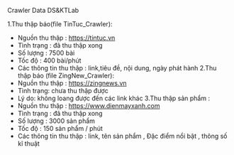 Crawler Data DS&KTLab

1.Thu thập báo(file TinTuc_Crawler):
- Nguồn thu thập : https://tintuc.vn
- Tình trạng : đã thu thập xong
- Số lượng : 7500 bài
- Tốc độ : 400 bài/phút
- Các thông tin thu thập : link,tiêu đề, nội dung, ngày phát hành
2.Thu thập báo (file ZingNew_Crawler):
- Nguồn thu thập : https://zingnews.vn
- Tình trạng: chưa thu thập được
- Lý do: không loang được đến các link khác
3.Thu thập sản phẩm :
- Nguồn thu thập : https://www.dienmayxanh.com
- Tình trạng : đã thu thập xong
- Số lượng : 3000 sản phẩm
- Tốc độ : 150 sản phẩm / phút
- Các thông tin thu thập : link, tên sản phẩm , Đặc điểm nổi bật , thông số kĩ thuật
